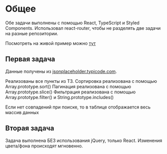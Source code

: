 # Общее

Обе задачи выполнены с помощью React, TypeScript и Styled Components.
Использовал react-router, чтобы не разделять две задачи на разные репозитории.

Посмотреть на живой пример можно [тут](https://hvdraxx.github.io/crazypanda/)

## Первая задача

Данные получены из [jsonplaceholder.typicode.com](https://jsonplaceholder.typicode.com/).

Реализованы все пункты из ТЗ.
Сортировка реализована с помощью Array.prototype.sort()
Пагинация реализована с помощью Array.prototype.slice()
Фильтрация реализована с помощью Array.prototype.filter() и String.prototype.includes()

Если нет совпадений при поиске, то в таблице отображается весь массив данных

## Вторая задача

Задача выполнена БЕЗ использования jQuery, только React.
Изменения цвета/фона происходят мгновенно.
